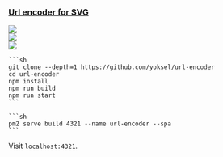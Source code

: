 ### [Url encoder for SVG](https://github.com/yoksel/url-encoder)

![](https://img.shields.io/github/license/yoksel/url-encoder)<br />
[![](https://img.shields.io/github/last-commit/scillidan/url-encoder/main?label=last%20commit%20(fork))](https://github.com/scillidan/url-encoder)<br />
![](https://img.shields.io/badge/GitHub%20Pages-121013?logo=github&logoColor=white)

````{tab} From source
```sh
git clone --depth=1 https://github.com/yoksel/url-encoder
cd url-encoder
npm install
npm run build
npm run start
```
````

````{tab} PM2
```sh
pm2 serve build 4321 --name url-encoder --spa
```
````

Visit `localhost:4321`.